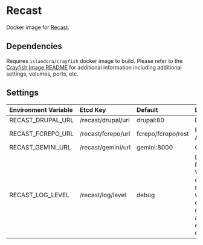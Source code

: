 # Recast

Docker image for [Recast].

## Dependencies

Requires `islandora/crayfish` docker image to build. Please refer to the
[Crayfish Image README](../crayfish/README.md) for additional information including
additional settings, volumes, ports, etc.

## Settings

| Environment Variable | Etcd Key           | Default            | Description                                                                                       |
| :------------------- | :----------------- | :----------------- | :------------------------------------------------------------------------------------------------ |
| RECAST_DRUPAL_URL    | /recast/drupal/url | drupal:80          | Drupal URL                                                                                        |
| RECAST_FCREPO_URL    | /recast/fcrepo/url | fcrepo/fcrepo/rest | Fcrepo Rest API URL                                                                               |
| RECAST_GEMINI_URL    | /recast/gemini/url | gemini:8000        | Gemini URL                                                                                        |
| RECAST_LOG_LEVEL     | /recast/log/level  | debug              | Log level. Possible Values: debug, info, notice, warning, error, critical, alert, emergency, none |

[Recast]: https://github.com/Islandora/Crayfish/tree/master/Recast
